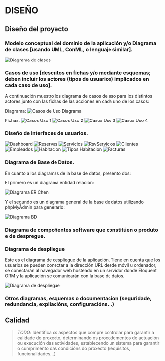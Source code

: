 # DISEÑO

## Diseño del proyecto 

### Modelo conceptual del dominio de la aplicación y/o Diagrama de clases [usando UML, ConML, o lenguaje similar].

![Diagrama de clases](doc/img/UMLPMS.png)

### Casos de uso [descritos en fichas y/o mediante esquemas; deben incluír los actores (tipos de usuarios) implicados en cada caso de uso].

A continuación muestro los diagrama de casos de uso para los distintos actores junto con las fichas de las acciones en cada uno de los casos:

Diagrama: 
![Casos de Uso Diagrama](doc/img/CasosdeUso.png)

Fichas:
![Casos Uso 1](doc/img/CasoUso1.png)
![Casos Uso 2](doc/img/CasoUso2.png)
![Casos Uso 3](doc/img/CasoUso3.png)
![Casos Uso 4](doc/img/CasoUso4.png)

### Diseño de interfaces de usuarios.

![Dashboard](doc/img/Dashboard.png)
![Reservas](doc/img/ReservasIndex.png)
![Servicios](doc/img/Servicios.png)
![RsvServicios](doc/img/RsvServicios.png)
![Clientes](doc/img/Clientes.png)
![Empleados](doc/img/Empleados.png)
![Habitacion](doc/img/Habs.png)
![Tipos Habitacion](doc/img/TipoHab.png)
![Facturas](doc/img/Facturas.png)

### Diagrama de Base de Datos.

En cuanto a los diagramas de la base de datos, presento dos:

El primero es un diagrama entidad relación:

![Diagrama ER Chen](doc/img/DiagramaER.png)

Y el segundo es un diagrama general de la base de datos utilizando phpMyAdmin para generarlo:

![Diagrama BD](doc/img/DiagramaBD.png)

### Diagrama de compoñentes software que constitúen o produto e de despregue.

### Diagrama de despliegue

Este es el diagrama de despliegue de la aplicación. Tiene en cuenta que los usuarios se pueden conectar a la dirección URL desde móvil u ordenador, se conectarán al navegador web hosteado en un servidor donde Eloquent ORM y la aplicación se comunicarán con la base de datos.

![Diagrama de despliegue](doc/img/Despliegue.png)

### Otros diagramas, esquemas o documentacion (seguridade, redundancia, expliacións, configuracións...)

## Calidad

> *TODO*: Identifica os aspectos que compre controlar para garantir a calidade do proxecto, determinando os procedementos de actuación ou execución das actividades, establecendo un sistema para garantir o cumprimento das condicións do proxecto (requisitos, funcionalidades...)
